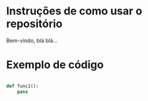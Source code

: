 # Instruções de como usar o repositório

Bem-vindo, blá blá...

# Exemplo de código

```python

def func1():
    pass

```

